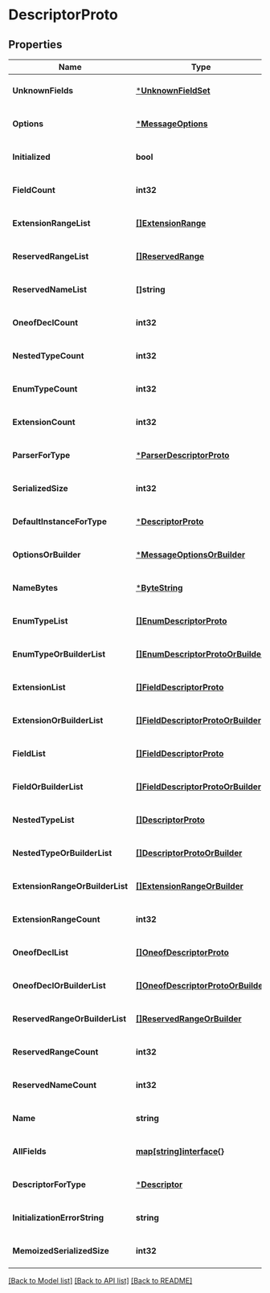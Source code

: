 # DescriptorProto

## Properties
Name | Type | Description | Notes
------------ | ------------- | ------------- | -------------
**UnknownFields** | [***UnknownFieldSet**](UnknownFieldSet.md) |  | [optional] [default to null]
**Options** | [***MessageOptions**](MessageOptions.md) |  | [optional] [default to null]
**Initialized** | **bool** |  | [optional] [default to null]
**FieldCount** | **int32** |  | [optional] [default to null]
**ExtensionRangeList** | [**[]ExtensionRange**](ExtensionRange.md) |  | [optional] [default to null]
**ReservedRangeList** | [**[]ReservedRange**](ReservedRange.md) |  | [optional] [default to null]
**ReservedNameList** | **[]string** |  | [optional] [default to null]
**OneofDeclCount** | **int32** |  | [optional] [default to null]
**NestedTypeCount** | **int32** |  | [optional] [default to null]
**EnumTypeCount** | **int32** |  | [optional] [default to null]
**ExtensionCount** | **int32** |  | [optional] [default to null]
**ParserForType** | [***ParserDescriptorProto**](ParserDescriptorProto.md) |  | [optional] [default to null]
**SerializedSize** | **int32** |  | [optional] [default to null]
**DefaultInstanceForType** | [***DescriptorProto**](DescriptorProto.md) |  | [optional] [default to null]
**OptionsOrBuilder** | [***MessageOptionsOrBuilder**](MessageOptionsOrBuilder.md) |  | [optional] [default to null]
**NameBytes** | [***ByteString**](ByteString.md) |  | [optional] [default to null]
**EnumTypeList** | [**[]EnumDescriptorProto**](EnumDescriptorProto.md) |  | [optional] [default to null]
**EnumTypeOrBuilderList** | [**[]EnumDescriptorProtoOrBuilder**](EnumDescriptorProtoOrBuilder.md) |  | [optional] [default to null]
**ExtensionList** | [**[]FieldDescriptorProto**](FieldDescriptorProto.md) |  | [optional] [default to null]
**ExtensionOrBuilderList** | [**[]FieldDescriptorProtoOrBuilder**](FieldDescriptorProtoOrBuilder.md) |  | [optional] [default to null]
**FieldList** | [**[]FieldDescriptorProto**](FieldDescriptorProto.md) |  | [optional] [default to null]
**FieldOrBuilderList** | [**[]FieldDescriptorProtoOrBuilder**](FieldDescriptorProtoOrBuilder.md) |  | [optional] [default to null]
**NestedTypeList** | [**[]DescriptorProto**](DescriptorProto.md) |  | [optional] [default to null]
**NestedTypeOrBuilderList** | [**[]DescriptorProtoOrBuilder**](DescriptorProtoOrBuilder.md) |  | [optional] [default to null]
**ExtensionRangeOrBuilderList** | [**[]ExtensionRangeOrBuilder**](ExtensionRangeOrBuilder.md) |  | [optional] [default to null]
**ExtensionRangeCount** | **int32** |  | [optional] [default to null]
**OneofDeclList** | [**[]OneofDescriptorProto**](OneofDescriptorProto.md) |  | [optional] [default to null]
**OneofDeclOrBuilderList** | [**[]OneofDescriptorProtoOrBuilder**](OneofDescriptorProtoOrBuilder.md) |  | [optional] [default to null]
**ReservedRangeOrBuilderList** | [**[]ReservedRangeOrBuilder**](ReservedRangeOrBuilder.md) |  | [optional] [default to null]
**ReservedRangeCount** | **int32** |  | [optional] [default to null]
**ReservedNameCount** | **int32** |  | [optional] [default to null]
**Name** | **string** |  | [optional] [default to null]
**AllFields** | [**map[string]interface{}**](interface{}.md) |  | [optional] [default to null]
**DescriptorForType** | [***Descriptor**](Descriptor.md) |  | [optional] [default to null]
**InitializationErrorString** | **string** |  | [optional] [default to null]
**MemoizedSerializedSize** | **int32** |  | [optional] [default to null]

[[Back to Model list]](../README.md#documentation-for-models) [[Back to API list]](../README.md#documentation-for-api-endpoints) [[Back to README]](../README.md)

